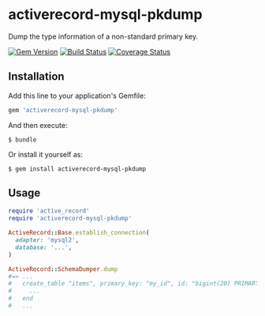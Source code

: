 # activerecord-mysql-pkdump

Dump the type information of a non-standard primary key.

[![Gem Version](https://badge.fury.io/rb/activerecord-mysql-pkdump.png)](http://badge.fury.io/rb/activerecord-mysql-pkdump)
[![Build Status](https://travis-ci.org/winebarrel/activerecord-mysql-pkdump.svg?branch=master)](https://travis-ci.org/winebarrel/activerecord-mysql-pkdump)
[![Coverage Status](https://coveralls.io/repos/winebarrel/activerecord-mysql-pkdump/badge.png?branch=master)](https://coveralls.io/r/winebarrel/activerecord-mysql-pkdump?branch=master)

## Installation

Add this line to your application's Gemfile:

```ruby
gem 'activerecord-mysql-pkdump'
```

And then execute:

    $ bundle

Or install it yourself as:

    $ gem install activerecord-mysql-pkdump

## Usage

```ruby
require 'active_record'
require 'activerecord-mysql-pkdump'

ActiveRecord::Base.establish_connection(
  adapter: 'mysql2',
  database: '...',
)

ActiveRecord::SchemaDumper.dump
#=> ...
#   create_table "items", primary_key: "my_id", id: "bigint(20) PRIMARY KEY auto_increment", force: true do |t|
#     ...
#   end
#   ...
```

